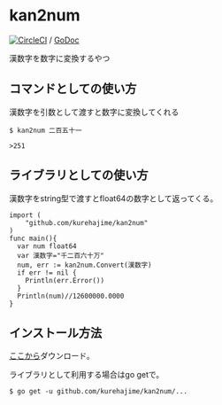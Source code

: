 # kan2num

[![CircleCI](https://circleci.com/gh/kurehajime/cjk2num.svg?style=svg)](https://circleci.com/gh/kurehajime/cjk2num) / [GoDoc](https://godoc.org/github.com/kurehajime/cjk2num)


漢数字を数字に変換するやつ



## コマンドとしての使い方

漢数字を引数として渡すと数字に変換してくれる


```
$ kan2num 二百五十一

>251
```

## ライブラリとしての使い方

漢数字をstring型で渡すとfloat64の数字として返ってくる。

```
import (
	"github.com/kurehajime/kan2num"
)
func main(){
  var num float64
  var 漢数字="千二百六十万"
  num, err := kan2num.Convert(漢数字)
  if err != nil {
    Println(err.Error())
  }
  Println(num)//12600000.0000
}
```

## インストール方法

[ここから](https://github.com/kurehajime/kan2num/releases)ダウンロード。

ライブラリとして利用する場合はgo getで。

```
$ go get -u github.com/kurehajime/kan2num/...
```
